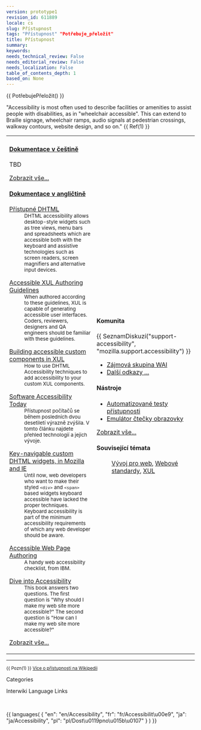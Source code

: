 ```yaml
---
version: prototype1
revision_id: 611889
locale: cs
slug: Přístupnost
tags: "Přístupnost" "Potřebuje_přeložit"
title: Přístupnost
summary: 
keywords: 
needs_technical_review: False
needs_editorial_review: False
needs_localization: False
table_of_contents_depth: 1
based_on: None
---
```

<p>{{ PotřebujePřeložit() }}</p>
<div>
 <p>"Accessibility is most often used to describe facilities or amenities to assist people with disabilities, as in "wheelchair accessible". This can extend to Braille signage, wheelchair ramps, audio signals at pedestrian crossings, walkway contours, website design, and so on." {{ Ref(1) }}</p>
</div>
<table class="topicpage-table">
 <tbody>
  <tr>
   <td>
    <h4 id="Dokumentace_v_.C4.8De.C5.A1tin.C4.9B" name="Dokumentace_v_.C4.8De.C5.A1tin.C4.9B"><a href="/Special:Tags?tag=Přístupnost&amp;language=cs" title="Special:Tags?tag=Přístupnost&amp;language=cs">Dokumentace v češtině</a></h4>
    <p>TBD</p>
    <p><span class="alllinks"><a href="/Special:Tags?tag=Přístupnost&amp;language=cs" title="Special:Tags?tag=Přístupnost&amp;language=cs">Zobrazit vše...</a></span></p>
    <h4 id="Dokumentace_v_angli.C4.8Dtin.C4.9B" name="Dokumentace_v_angli.C4.8Dtin.C4.9B"><a href="/Special:Tags?tag=Přístupnost&amp;language=cs" title="Special:Tags?tag=Přístupnost&amp;language=cs">Dokumentace v angličtině</a></h4>
    <dl>
     <dt>
      <a href="/en/Accessible_DHTML">Přístupné DHTML</a></dt>
     <dd>
      <small>DHTML accessibility allows desktop-style widgets such as tree views, menu bars and spreadsheets which are accessible both with the keyboard and assistive technologies such as screen readers, screen magnifiers and alternative input devices.</small></dd>
    </dl>
    <dl>
     <dt>
      <a href="/en/Accessible_XUL_Authoring_Guidelines">Accessible XUL Authoring Guidelines</a></dt>
     <dd>
      <small>When authored according to these guidelines, XUL is capable of generating accessible user interfaces. Coders, reviewers, designers and QA engineers should be familiar with these guidelines.</small></dd>
    </dl>
    <dl>
     <dt>
      <a href="/en/Building_accessible_custom_components_in_XUL">Building accessible custom components in XUL</a></dt>
     <dd>
      <small>How to use DHTML Accessibility techniques to add accessibility to your custom XUL components.</small></dd>
    </dl>
    <dl>
     <dt>
      <a class="external" href="http://www.mozilla.org/access/today">Software Accessibility Today</a></dt>
     <dd>
      <small>Přístupnost počítačů se během posledních dvou desetiletí výrazně zvýšila. V tomto článku najdete přehled technologií a jejich vývoje.</small></dd>
    </dl>
    <dl>
     <dt>
      <a class="external" href="http://www.mozilla.org/access/keyboard/tabindex.html">Key-navigable custom DHTML widgets, in Mozilla and IE</a></dt>
     <dd>
      <small>Until now, web developers who want to make their styled <code>&lt;div&gt;</code> and <code>&lt;span&gt;</code> based widgets keyboard accessible have lacked the proper techniques. Keyboard accessibility is part of the minimum accessibility requirements of which any web developer should be aware.</small></dd>
    </dl>
    <dl>
     <dt>
      <a class="external" href="http://www-306.ibm.com/able/guidelines/web/accessweb.html">Accessible Web Page Authoring</a></dt>
     <dd>
      <small>A handy web accessibility checklist, from IBM.</small></dd>
    </dl>
    <dl>
     <dt>
      <a class="external" href="http://diveintoaccessibility.org/">Dive into Accessibility</a></dt>
     <dd>
      <small>This book answers two questions. The first question is "Why should I make my web site more accessible?" The second question is "How can I make my web site more accessible?"</small></dd>
    </dl>
    <p><span class="alllinks"><a href="/Special:Tags?tag=Přístupnost&amp;language=cs" title="Special:Tags?tag=Přístupnost&amp;language=cs">Zobrazit vše...</a></span></p>
   </td>
   <td>
    <h4 id="Komunita" name="Komunita">Komunita</h4>
    <p>{{ SeznamDiskuzí("support-accessibility", "mozilla.support.accessibility") }}</p>
    <ul>
     <li><a class="external" href="http://www.w3.org/WAI/IG/">Zájmová skupina WAI</a></li>
     <li><a href="/en/Accessibility:Community">Další odkazy ...</a></li>
    </ul>
    <h4 id="N.C3.A1stroje" name="N.C3.A1stroje">Nástroje</h4>
    <ul>
     <li><a class="external" href="http://www.mozilla.org/quality/embed/plans/accessibility/nsIAccessibleTestPlan.html">Automatizované testy přístupnosti</a></li>
     <li><a class="external" href="http://www.standards-schmandards.com/index.php?show/fangs">Emulátor čtečky obrazovky</a></li>
    </ul>
    <p><span class="alllinks"><a href="/Special:Tags?tag=Přístupnost:Nástroje&amp;language=cs" title="Special:Tags?tag=Přístupnost:Nástroje&amp;language=cs">Zobrazit vše...</a></span></p>
    <h4 id="Souvisej.C3.ADc.C3.AD_t.C3.A9mata" name="Souvisej.C3.ADc.C3.AD_t.C3.A9mata">Související témata</h4>
    <dl>
     <dd>
      <a href="/cs/Vývoj_pro_web" title="cs/Vývoj_pro_web">Vývoj pro web</a>, <a href="/cs/Webové_standardy" title="cs/Webové_standardy">Webové standardy</a>, <a href="/cs/XUL" title="cs/XUL">XUL</a></dd>
    </dl>
   </td>
  </tr>
 </tbody>
</table>
<hr />
<p><small>{{ Pozn(1) }} <a class="external" href="http://en.wikipedia.org/wiki/Accessibility">Více o přístupnosti na Wikipedii</a> </small></p>
<p><span class="comment">Categories</span></p>
<p><span class="comment">Interwiki Language Links</span></p>
<p>&nbsp;</p>
<p>{{ languages( { "en": "en/Accessibility", "fr": "fr/Accessibilit\u00e9", "ja": "ja/Accessibility", "pl": "pl/Dost\u0119pno\u015b\u0107" } ) }}</p>

